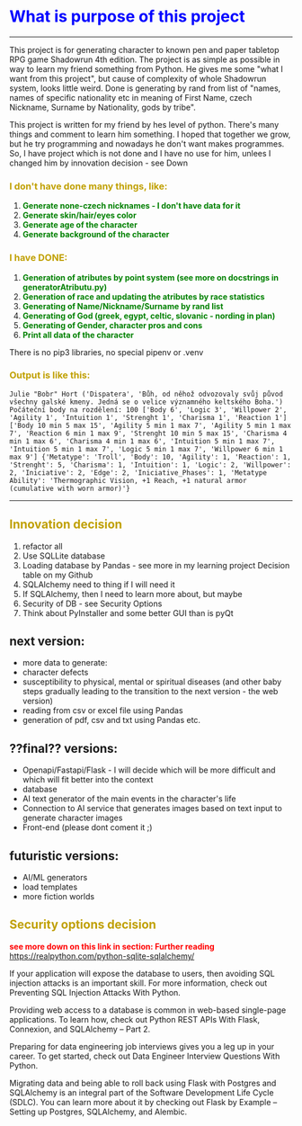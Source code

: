 # <font color='BLUE'>What is purpose of this project</font>
----------
This project is for generating character to known pen and paper
tabletop RPG game Shadowrun 4th edition.
The project is as simple as possible in way to learn my friend something from Python.
He gives me some "what I want from this project",
but cause of complexity of whole Shadowrun system, looks little weird.
Done is generating by rand from list of "names, names of specific nationality etc in meaning of First Name, czech Nickname, Surname by Nationality, gods by tribe".

This project is written for my friend by hes level of python.
There's many things and comment to learn him something.
I hoped that together we grow, but he try programming and nowadays he don't want makes programmes.
So, I have project which is not done and I have no use for him, unlees I changed him
by innovation decision - see Down

### **<font color = 'CIAN'>I don't have done many things, like:</font>**
1. **<font color = 'GREEN'>Generate none-czech nicknames - I don't have data for it</font>**
2. **<font color = 'GREEN'>Generate skin/hair/eyes color</font>**
3. **<font color = 'GREEN'>Generate age of the character</font>**
4. **<font color = 'GREEN'>Generate background of the character</font>**

### **<font color = 'CIAN'>I have DONE:</font>**
1. **<font color = 'GREEN'>Generation of atributes by point system (see more on docstrings in generatorAtributu.py)</font>**
2. **<font color = 'GREEN'>Generation of race and updating the atributes by race statistics</font>**
3. **<font color = 'GREEN'>Generating of Name/Nickname/Surname by rand list</font>**
4. **<font color = 'GREEN'>Generating of God (greek, egypt, celtic, slovanic - nording in plan)</font>**
5. **<font color = 'GREEN'>Generating of Gender, character pros and cons</font>**
5. **<font color = 'GREEN'>Print all data of the character</font>**

There is no pip3 libraries, no special pipenv or .venv

### **<font color = 'CIAN'>Output is like this: </font>**
`Julie "Bobr" Hort
('Dispatera', 'Bůh, od něhož odvozovaly svůj původ všechny galské kmeny. Jedná se o velice významného keltského Boha.')
Počáteční body na rozdělení: 100
['Body 6', 'Logic 3', 'Willpower 2', 'Agility 1', 'Intuition 1', 'Strenght 1', 'Charisma 1', 'Reaction 1']
['Body 10 min 5 max 15', 'Agility 5 min 1 max 7', 'Agility 5 min 1 max 7', 'Reaction 6 min 1 max 9', 'Strenght 10 min 5 max 15', 'Charisma 4 min 1 max 6', 'Charisma 4 min 1 max 6', 'Intuition 5 min 1 max 7', 'Intuition 5 min 1 max 7', 'Logic 5 min 1 max 7', 'Willpower 6 min 1 max 9']
{'Metatype': 'Troll', 'Body': 10, 'Agility': 1, 'Reaction': 1, 'Strenght': 5, 'Charisma': 1, 'Intuition': 1, 'Logic': 2, 'Willpower': 2, 'Iniciative': 2, 'Edge': 2, 'Iniciative_Phases': 1, 'Metatype Ability': 'Thermographic Vision, +1 Reach, +1 natural armor (cumulative with worn armor)'}`

---
## **<font color='CIAN'>Innovation decision</font>**

1. refactor all
2. Use SQLLite database
3. Loading database by Pandas - see more in my learning project Decision table on my Github
4. SQLAlchemy need to thing if I will need it
5. If SQLAlchemy, then I need to learn more about, but maybe 
6. Security of DB - see Security Options
7. Think about PyInstaller and some better GUI than is pyQt

## next version:
  - more data to generate:
  - character defects
  - susceptibility to physical, mental or spiritual diseases
(and other baby steps gradually leading to the transition to the next version - the web version)
  - reading from csv or excel file using Pandas
  - generation of pdf, csv and txt using Pandas etc. 

## ??final?? versions:
  - Openapi/Fastapi/Flask - I will decide which will be more difficult and which will fit better into the context
  - database
  - AI text generator of the main events in the character's life
  - Connection to AI service that generates images based on text input to generate character images
  - Front-end (please dont coment it ;)

## futuristic versions:
  - AI/ML generators
  - load templates
  - more fiction worlds

## **<font color='CIAN'>Security options decision</font>**
**<font color='RED'>see more down on this link in section: Further reading</font>**
https://realpython.com/python-sqlite-sqlalchemy/

If your application will expose the database to users, then avoiding SQL injection attacks is an important skill. For more information, check out Preventing SQL Injection Attacks With Python.

Providing web access to a database is common in web-based single-page applications. To learn how, check out Python REST APIs With Flask, Connexion, and SQLAlchemy – Part 2.

Preparing for data engineering job interviews gives you a leg up in your career. To get started, check out Data Engineer Interview Questions With Python.

Migrating data and being able to roll back using Flask with Postgres and SQLAlchemy is an integral part of the Software Development Life Cycle (SDLC). You can learn more about it by checking out Flask by Example – Setting up Postgres, SQLAlchemy, and Alembic.
